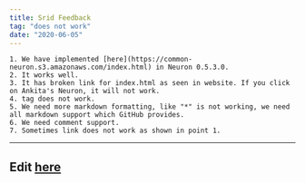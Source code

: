 ```yaml
---
title: Srid Feedback
tag: "does not work"
date: "2020-06-05"
---
```


    1. We have implemented [here](https://common-neuron.s3.amazonaws.com/index.html) in Neuron 0.5.3.0.
    2. It works well.
    3. It has broken link for index.html as seen in website. If you click on Ankita's Neuron, it will not work.
    4. tag does not work.
    5. We need more markdown formatting, like "*" is not working, we need all markdown support which GitHub provides.
    6. We need comment support.
    7. Sometimes link does not work as shown in point 1.

---
Edit [here](https://github.com/ankitadhandha/zettelkasten/edit/master/srid_feedback.md)
---

